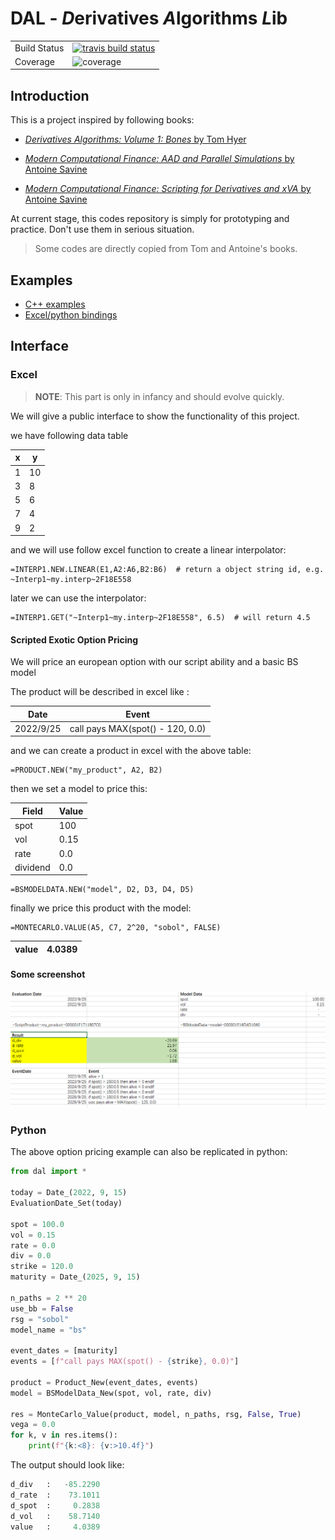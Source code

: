 # DAL - *D*erivatives *A*lgorithms *L*ib

<table>
<tr>
  <td>Build Status</td>
  <td>
    <a href="https://travis-ci.org/wegamekinglc/Derivatives-Algorithms-Lib">
    <img src="https://travis-ci.org/wegamekinglc/Derivatives-Algorithms-Lib.svg?branch=master" alt="travis build status" />
    </a>
  </td>
</tr>
<tr>
  <td>Coverage</td>
  <td><img src="https://coveralls.io/repos/wegamekinglc/Derivatives-Algorithms-Lib/badge.svg?branch=master" alt="coverage" /></td>
</tr>
</table>


## Introduction

This is a project inspired by following books:

* [*Derivatives Algorithms:  Volume 1: Bones* by Tom Hyer](https://github.com/TomHyer/DA_Bones_Mirror)
  
* [*Modern Computational Finance: AAD and Parallel Simulations* by Antoine Savine](https://github.com/asavine/CompFinance)

* [*Modern Computational Finance: Scripting for Derivatives and xVA* by Antoine Savine](https://github.com/asavine/Scripting)

At current stage, this codes repository is simply for prototyping and practice. Don't use them in serious situation.

> Some codes are directly copied from Tom and Antoine's books.

## Examples

* [C++ examples](examples)
* [Excel/python bindings](misc)

## Interface

### Excel

> **NOTE**: This part is only in infancy and should evolve quickly.

We will give a public interface to show the functionality of this project.

we have following data table

| **x** 	  | **y** 	  |
|------|------|
| 1 	  | 10 	 |
| 3 	  | 8 	  |
| 5 	  | 6 	  |
| 7 	  | 4 	  |
| 9 	  | 2 	  |

and we will use follow excel function to create a linear interpolator:

```excel
=INTERP1.NEW.LINEAR(E1,A2:A6,B2:B6)  # return a object string id, e.g. ~Interp1~my.interp~2F18E558
```

later we can use the interpolator:
```excel
=INTERP1.GET("~Interp1~my.interp~2F18E558", 6.5)  # will return 4.5
```

#### Scripted Exotic Option Pricing

We will price an european option with our script ability and a basic BS model

The product will be described in excel like :

| **Date** 	  | **Event** 	 |
|-------------|-------------|
| 2022/9/25 	 | call pays MAX(spot() - 120, 0.0) |

and we can create a product in excel with the above table:

```excel
=PRODUCT.NEW("my_product", A2, B2)
```

then we set a model to price this:

| **Field** 	 | **Value** |
|-------------|-----------|
| spot 	   | 100 	     |
| vol	       |  0.15 	   |
| rate	       | 0.0       |
| dividend   | 0.0 	     |

```excel
=BSMODELDATA.NEW("model", D2, D3, D4, D5)
```

finally we price this product with the model:
```excel
=MONTECARLO.VALUE(A5, C7, 2^20, "sobol", FALSE)
```

| value |4.0389  |
|-------|-----|

#### Some screenshot

![img.png](resource/screenshot.png)

### Python

The above option pricing example can also be replicated in python:

```python
from dal import *

today = Date_(2022, 9, 15)
EvaluationDate_Set(today)

spot = 100.0
vol = 0.15
rate = 0.0
div = 0.0
strike = 120.0
maturity = Date_(2025, 9, 15)

n_paths = 2 ** 20
use_bb = False
rsg = "sobol"
model_name = "bs"

event_dates = [maturity]
events = [f"call pays MAX(spot() - {strike}, 0.0)"]

product = Product_New(event_dates, events)
model = BSModelData_New(spot, vol, rate, div)

res = MonteCarlo_Value(product, model, n_paths, rsg, False, True)
vega = 0.0
for k, v in res.items():
    print(f"{k:<8}: {v:>10.4f}")
```
The output should look like:

```python
d_div   :   -85.2290
d_rate  :    73.1011
d_spot  :     0.2838
d_vol   :    58.7140
value   :     4.0389
```
